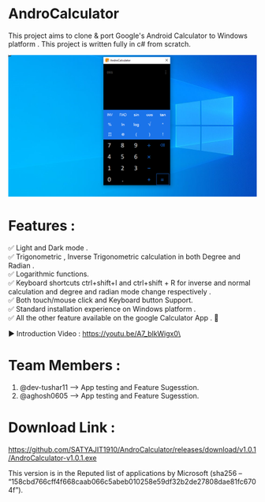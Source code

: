 # AndroCalculator
This project aims to clone &amp; port Google's Android Calculator to Windows platform . This project is written fully in c# from scratch.

![snapshot of Androcalculator](https://github.com/SATYAJIT1910/AndroCalculator/blob/master/Resources/androcalculator_pic%20.png?raw=true)
# Features :

✅ Light and Dark mode .\
✅ Trigonometric , Inverse Trigonometric calculation in both Degree and Radian .\
✅ Logarithmic  functions.\
✅ Keyboard  shortcuts ctrl+shift+I and ctrl+shift + R for inverse and normal calculation and degree and radian mode change respectively .\
✅ Both touch/mouse click and Keyboard button Support.\
✅ Standard installation  experience on Windows platform . \
✅ All the other feature available  on the google Calculator App . 💙
 
 
 ▶ Introduction Video : https://youtu.be/A7_blkWigx0\
 
 # Team Members :
  1. @dev-tushar11 --> App testing and Feature Sugesstion.
  2. @aghosh0605 --> App testing and Feature Sugesstion.

# Download Link :

https://github.com/SATYAJIT1910/AndroCalculator/releases/download/v1.0.1/AndroCalculator-v1.0.1.exe
 
This version is in the Reputed list of applications by Microsoft (sha256 – “158cbd766cff4f668caab066c5abeb010258e59df32b2de27808dae81fc6704f”).
